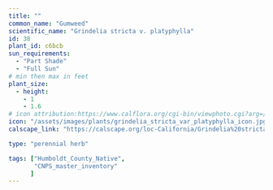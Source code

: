 ```yaml
---
title: ""
common_name: "Gumweed"
scientific_name: "Grindelia stricta v. platyphylla"
id: 38
plant_id: c6bcb
sun_requirements:
  - "Part Shade"
  - "Full Sun"
# min then max in feet
plant_size:
  - height: 
    - 1
    - 1.6
# icon attribution:https://www.calflora.org/cgi-bin/viewphoto.cgi?arg=/app/up/io/134/io40460-2.jpg 
icon: "/assets/images/plants/grindelia_stricta_var_platyphylla_icon.jpg" 
calscape_link: "https://calscape.org/loc-California/Grindelia%20stricta%20platyphylla(%20)"

type: "perennial herb"

tags: ["Humboldt_County_Native",
       "CNPS_master_inventory"
      ]
---
```


